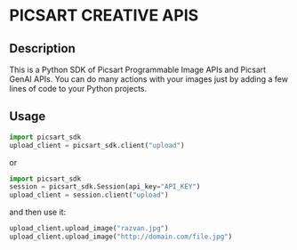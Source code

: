 # PICSART CREATIVE APIS

## Description

This is a Python SDK of Picsart Programmable Image APIs and Picsart GenAI APIs. 
You can do many actions with your images just by adding a few lines of code to your Python projects.

## Usage

```python
import picsart_sdk
upload_client = picsart_sdk.client("upload")
```
or 

```python
import picsart_sdk
session = picsart_sdk.Session(api_key="API_KEY")
upload_client = session.client("upload")
```

and then use it:

```python
upload_client.upload_image("razvan.jpg")
upload_client.upload_image("http://domain.com/file.jpg")
```
